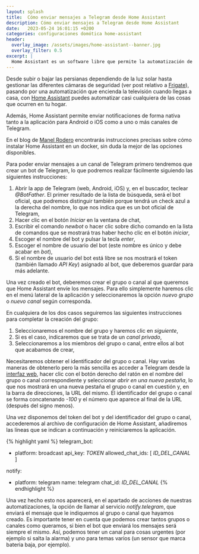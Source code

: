 ```yaml
---
layout: splash 
title:  Cómo enviar mensajes a Telegram desde Home Assistant
description: Cómo enviar mensajes a Telegram desde Home Assistant
date:   2023-05-24 16:01:15 +0200
categories: configuraciones domótica home-assistant
header:
  overlay_image: /assets/images/home-assistant--banner.jpg
  overlay_filter: 0.5 
excerpt: |
  Home Assistant es un software libre que permite la automatización de tareas del hogar y al que pueden añadirse literalmente miles de plugins que permiten la automatización de casi cualquier cosa que puedas imaginar.
---
```

Desde subir o bajar las persianas dependiendo de la luz solar hasta gestionar las diferentes cámaras de seguridad (ver post relativo a [Frigate](/instalacion-y-configuracion-de-frigate)), pasando por una automatización que encienda la televisión cuando llegas a casa, con [Home Assistant](https://www.home-assistant.io) puedes automatizar casi cualquiera de las cosas que ocurren en tu hogar.

Además, Home Assistant permite enviar notificaciones de forma nativa tanto a la aplicación para Android o iOS como a uno o más canales de Telegram. 

En el blog de [Manel Rodero](https://www.manelrodero.com/blog/instalacion-de-home-assistant-en-docker) encontrarás instrucciones precisas sobre cómo instalar Home Assistant en un docker, sin duda la mejor de las opciones disponibles.

Para poder enviar mensajes a un canal de Telegram primero tendremos que crear un bot de Telegram, lo que podremos realizar fácilmente siguiendo las siguientes instrucciones:

1. Abrir la app de Telegram (web, Android, iOS) y, en el buscador, teclear *@BotFather*. El primer resultado de la lista de búsqueda, será el bot oficial, que podremos distinguir también porque tendrá un check azul a la derecha del nombre, lo que nos indica que es un bot oficial de Telegram,
2. Hacer clic en el botón *Iniciar* en la ventana de chat,
3. Escribir el comando *newbot* o hacer clic sobre dicho comando en la lista de comandos que se mostrará tras haber hecho clic en el botón *iniciar*,
4. Escoger el nombre del bot y pulsar la tecla *enter*,
5. Escoger el nombre de usuario del bot (este nombre es único y debe acabar en *bot*),
6. Si el nombre de usuario del bot está libre se nos mostrará el token (también llamado *API Key*) asignado al bot, que deberemos guardar para más adelante.

Una vez creado el bot, deberemos crear el grupo o canal al que queremos que Home Assistant envíe los mensajes. Para ello simplemente haremos clic en el menú lateral de la aplicación y seleccionaremos la opción *nuevo grupo* o *nuevo canal* según corresponda.

En cualquiera de los dos casos seguiremos las siguientes instrucciones para completar la creación del grupo:

1. Seleccionaremos el nombre del grupo y haremos clic en *siguiente*,
2. Si es el caso, indicaremos que se trata de un *canal privado*,
3. Seleccionaremos a los miembros del grupo o canal, entre ellos al bot que acabamos de crear, 

Necesitaremos obtener el identificador del grupo o canal. Hay varias maneras de obtenerlo pero la más sencilla es acceder a Telegram desde la [interfaz web](https://web.telegram.org), hacer clic con el botón derecho del ratón en el nombre del grupo o canal correspondiente y seleccionar *abrir en una nueva pestaña*, lo que nos mostrará en una nueva pestaña el grupo o canal en cuestión y, en la barra de direcciones, la URL del mismo. El identificador del grupo o canal se forma concatenando *-100* y el número que aparece al final de la URL (después del signo menos).

Una vez disponemos del token del bot y del identificador del grupo o canal, accederemos al archivo de configuración de Home Assistant, añadiremos las líneas que se indican a continuación y reiniciaremos la aplicación.

{% highlight yaml %}
telegram_bot:
  - platform: broadcast
    api_key: *TOKEN*
    allowed_chat_ids: [ *ID_DEL_CANAL* ]
        
notify: 
  - platform: telegram
    name: telegram
    chat_id: *ID_DEL_CANAL*
{% endhighlight %}

Una vez hecho esto nos aparecerá, en el apartado de acciones de nuestras automatizaciones, la opción de llamar al servicio *notify.telegram*, que enviará el mensaje que le indiquemos al grupo o canal que hayamos creado. Es importante tener en cuenta que podemos crear tantos grupos o canales como queramos, si bien el bot que enviará los mensajes será siempre el mismo. Así, podemos tener un canal para cosas urgentes (por ejemplo si salta la alarma) y uno para temas varios (un sensor que marca bateria baja, por ejemplo).

